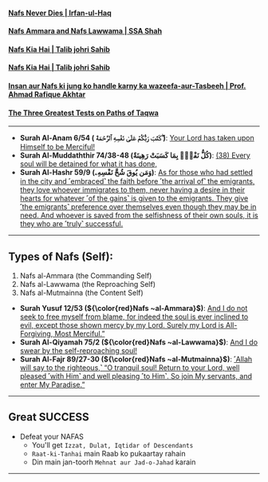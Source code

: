 #### [Nafs Never Dies | Irfan-ul-Haq](https://www.youtube.com/watch?v=GFoxrHoHG1c)
#### [Nafs Ammara and Nafs Lawwama | SSA Shah](https://www.youtube.com/watch?v=Ryy2Z32M_SY )
#### [Nafs Kia Hai | Talib johri Sahib](https://www.youtube.com/watch?v=eQ1StU8-9TE)
#### [Nafs Kia Hai | Talib johri Sahib](https://www.youtube.com/watch?v=Bx590pYgc54)
#### [Insan aur Nafs ki jung ko handle karny ka wazeefa-aur-Tasbeeh | Prof. Ahmad Rafique Akhtar](https://www.youtube.com/watch?v=TZriideoDlA)
#### [The Three Greatest Tests on Paths of Taqwa](https://www.youtube.com/shorts/b1Gc-uKhzhM)

***

* __Surah Al-Anam 6/54 ( كَتَبَ رَبُّكُمْ عَلَىٰ نَفْسِهِ ٱلرَّحْمَةَ ۖ)__: [Your Lord has taken upon Himself to be Merciful!](https://quran.com/6/54)
* __Surah Al-Muddaththir 74/38-48 (كُلُّ نَفْسٍۭ بِمَا كَسَبَتْ رَهِينَةٌ)__: [(38) Every soul will be detained for what it has done,](https://quran.com/74/38-48)
* __Surah Al-Hashr 59/9 (وَمَن يُوقَ شُحَّ نَفْسِهِۦ)__: [As for those who had settled in the city and ˹embraced˺ the faith before ˹the arrival of˺ the emigrants, they love whoever immigrates to them, never having a desire in their hearts for whatever ˹of the gains˺ is given to the emigrants. They give ˹the emigrants˺ preference over themselves even though they may be in need. And whoever is saved from the selfishness of their own souls, it is they who are ˹truly˺ successful.](https://quranwbw.com/59/9)

***

## Types of Nafs (Self): 
1. Nafs al-Ammara (the Commanding Self)
2. Nafs al-Lawwama (the Reproaching Self)
3. Nafs al-Mutmainna (the Content Self)

* __Surah Yusuf 12/53 (${\color{red}Nafs ~al-Ammara}$)__: [And I do not seek to free myself from blame, for indeed the soul is ever inclined to evil, except those shown mercy by my Lord. Surely my Lord is All-Forgiving, Most Merciful.”](https://quran.com/12/53)
* __Surah Al-Qiyamah 75/2 (${\color{red}Nafs ~al-Lawwama}$)__: [And I do swear by the self-reproaching soul!](https://quran.com/75/2)
* __Surah Al-Fajr 89/27-30 (${\color{red}Nafs ~al-Mutmainna}$)__: [˹Allah will say to the righteous,˺ “O tranquil soul! Return to your Lord, well pleased ˹with Him˺ and well pleasing ˹to Him˺. So join My servants, and enter My Paradise.”](https://quran.com/89/27-30)
 
*** 

## Great SUCCESS
* Defeat your NAFAS
   * You'll get `Izzat, Dulat, Iqtidar of Descendants`
   * `Raat-ki-Tanhai` main Raab ko pukaartay rahain
   * Din main jan-toorh `Mehnat aur Jad-o-Jahad` karain

***

